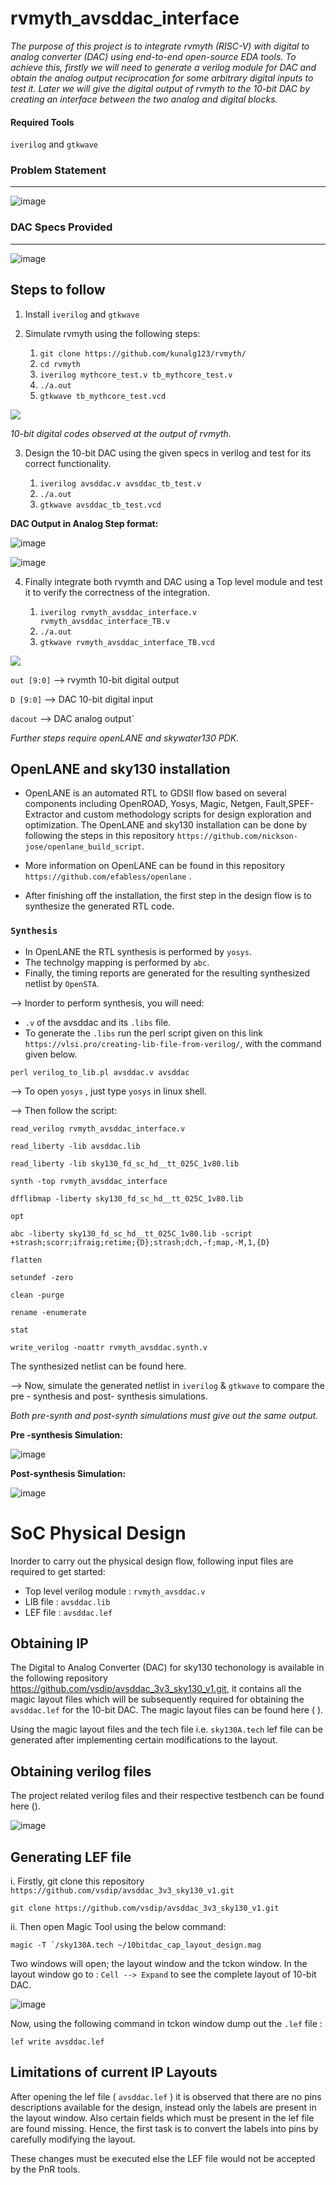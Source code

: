 # rvmyth_avsddac_interface

*The purpose of this project is to integrate rvmyth (RISC-V) with digital to analog converter (DAC) using end-to-end open-source EDA tools. To achieve this, firstly we will need to generate a verilog module for DAC and obtain the analog output reciprocation for some arbitrary digital inputs to test it. Later we will give the digital output of rvmyth to the 10-bit DAC by creating an interface between the two analog and digital blocks.*

#### Required Tools

`iverilog` and  `gtkwave`

### Problem Statement 
--------------------------

![image](https://user-images.githubusercontent.com/79994584/117629161-81281d80-b197-11eb-9843-c091b3c0e576.png)


### DAC Specs Provided 
------------------------

![image](https://user-images.githubusercontent.com/79994584/117629351-b5034300-b197-11eb-91d6-9cf9b3fb74b4.png)


## Steps to follow

1. Install `iverilog` and `gtkwave`
2. Simulate rvmyth using the following steps:

     1. `git clone https://github.com/kunalg123/rvmyth/`
     2. `cd rvmyth`
     3. `iverilog mythcore_test.v tb_mythcore_test.v`
     4. `./a.out`
     5. `gtkwave tb_mythcore_test.vcd`
  
 
 ![](interface/rvmyth.png)

 *10-bit digital codes observed at the output of rvmyth.*
 
 
3. Design the 10-bit DAC using the given specs in verilog and test for its correct functionality.

     1. `iverilog avsddac.v avsddac_tb_test.v`
     2. `./a.out`
     3. `gtkwave avsddac_tb_test.vcd`



**DAC Output in Analog Step format:**


![image](https://user-images.githubusercontent.com/79994584/117964966-e0c12d00-b33f-11eb-9079-a90298242154.png)


![image](https://user-images.githubusercontent.com/79994584/117965181-19610680-b340-11eb-969a-e53775460774.png)



4. Finally integrate both rvymth and DAC using a Top level module and test it to verify the correctness of the integration.


   1. `iverilog rvmyth_avsddac_interface.v rvmyth_avsddac_interface_TB.v`
   2. `./a.out`
   3. `gtkwave rvmyth_avsddac_interface_TB.vcd`



![](interface/interface.png)


`out [9:0]` --> rvymth 10-bit digital output

`D [9:0]` --> DAC 10-bit digital input 

`dacout` --> DAC analog output`


*Further steps require openLANE and skywater130 PDK.*


## OpenLANE and sky130 installation 

* OpenLANE is an automated RTL to GDSII flow based on several components including OpenROAD, Yosys, Magic, Netgen, Fault,SPEF-Extractor and custom methodology scripts for design exploration and optimization.
The OpenLANE and sky130 installation can be done by following the steps in this repository `https://github.com/nickson-jose/openlane_build_script`.

* More information on OpenLANE can be found in this repository `https://github.com/efabless/openlane` .

* After finishing off the installation, the first step in the design flow is to synthesize the generated RTL code. 

### `Synthesis`

* In OpenLANE the RTL synthesis is performed by `yosys`.
* The technolgy mapping is performed by `abc`.
* Finally, the timing reports are generated for the resulting synthesized netlist by `OpenSTA`.


--> Inorder to perform synthesis, you will need:
* `.v` of the avsddac and its `.libs` file.
* To generate the `.libs` run the perl script given on this link `https://vlsi.pro/creating-lib-file-from-verilog/`, with the command given below. 

`perl verilog_to_lib.pl avsddac.v avsddac`


--> To open `yosys` , just type `yosys` in linux shell.

--> Then follow the script: 

```
read_verilog rvmyth_avsddac_interface.v 
```

```
read_liberty -lib avsddac.lib
```

```
read_liberty -lib sky130_fd_sc_hd__tt_025C_1v80.lib
```

```
synth -top rvmyth_avsddac_interface
```

```
dfflibmap -liberty sky130_fd_sc_hd__tt_025C_1v80.lib
```

```
opt
```

```
abc -liberty sky130_fd_sc_hd__tt_025C_1v80.lib -script +strash;scorr;ifraig;retime;{D};strash;dch,-f;map,-M,1,{D}
```

```
flatten
```

```
setundef -zero
```

```
clean -purge
```

```
rename -enumerate
```

```
stat
```

```
write_verilog -noattr rvmyth_avsddac.synth.v
```

The synthesized netlist can be found here. 

--> Now, simulate the generated netlist in `iverilog` & `gtkwave` to compare the pre - synthesis and post- synthesis simulations. 

*Both pre-synth and post-synth simulations must give out the same output.*

**Pre -synthesis Simulation:**

![image](https://user-images.githubusercontent.com/79994584/119227610-62793d80-bb2c-11eb-96e4-84e7801556f6.png)



**Post-synthesis Simulation:** 

![image](https://user-images.githubusercontent.com/79994584/119227589-4c6b7d00-bb2c-11eb-8396-785390399740.png)



# SoC Physical Design 

Inorder to carry out the physical design flow, following input files are required to get started:

- Top level verilog module : `rvmyth_avsddac.v`
- LIB file : `avsddac.lib`
- LEF file : `avsddac.lef`

## Obtaining IP 

The Digital to Analog Converter (DAC) for sky130 techonology is available in the following repository https://github.com/vsdip/avsddac_3v3_sky130_v1.git, it contains all the magic layout files which will be subsequently required for obtaining the `avsddac.lef` for the 10-bit DAC. 
The magic layout files can be found here ( ). 

Using the magic layout files and the tech file i.e. `sky130A.tech` lef file can be generated after implementing certain modifications to the layout. 


## Obtaining verilog files

The project related verilog files and their respective testbench can be found here (). 



![image](https://user-images.githubusercontent.com/79994584/121798255-e1045f00-cc42-11eb-93fa-b2664a9963ac.png)



## Generating LEF file

i. Firstly, git clone this repository `https://github.com/vsdip/avsddac_3v3_sky130_v1.git` 

```
git clone https://github.com/vsdip/avsddac_3v3_sky130_v1.git
```

ii.  Then open Magic Tool using the below command: 

```
magic -T `/sky130A.tech ~/10bitdac_cap_layout_design.mag
```

Two windows will open; the layout window and the tckon window. In the layout window go to : `Cell --> Expand` to see the complete layout of 10-bit DAC. 

![image](https://user-images.githubusercontent.com/79994584/121800808-8b837e80-cc51-11eb-9dd4-343cbc120e76.png)


Now, using the following command in tckon window dump out the `.lef` file :

```
lef write avsddac.lef
```

## Limitations of current IP Layouts

After opening the lef file ( `avsddac.lef` ) it is observed that there are no pins descriptions available for the design, instead only the labels are present in the layout window. Also certain fields which must be present in the lef file are found missing. Hence, the first task is to convert the labels into pins by carefully modifying the layout. 

These changes must be executed else the LEF file would not be accepted by the PnR tools.


















